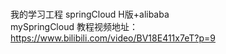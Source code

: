 # 
我的学习工程
springCloud   H版+alibaba  
mySpringCloud
教程视频地址：https://www.bilibili.com/video/BV18E411x7eT?p=9
